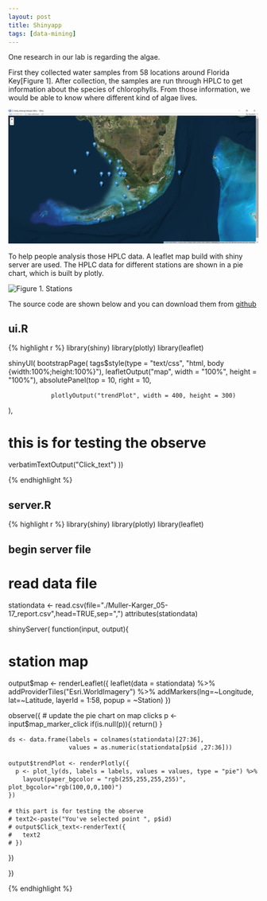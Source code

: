 ```yaml
---
layout: post
title: Shinyapp
tags: [data-mining]
---
```


One research in our lab is regarding the algae.

First they collected water samples from 58 locations around Florida Key[Figure 1].
After collection, the samples are run through HPLC to get
information about the species of chlorophylls. From those information, we would
be able to know where different kind of algae lives.

![Figure 1. Stations](/images/shinyapp-stations.PNG)

To help people analysis those HPLC data. A leaflet map build with shiny server
are used. The HPLC data for different stations are shown in a pie chart, which
is built by plotly.

![Figure 1. Stations](/images/shinyapp-pie.gif)


The source code are shown below and you can download them from
[github](https://github.com/asurinsaka/shiny_leaflet_plotly)

## ui.R
{% highlight r %}
library(shiny)
library(plotly)
library(leaflet)

shinyUI( bootstrapPage(
  tags$style(type = "text/css", "html, body {width:100%;height:100%}"),
  leafletOutput("map", width = "100%", height = "100%"),
  absolutePanel(top = 10, right = 10,

                plotlyOutput("trendPlot", width = 400, height = 300)
  ),
  # this is for testing the observe
  verbatimTextOutput("Click_text")
))

{% endhighlight  %}
## server.R

{% highlight r %}
library(shiny)
library(plotly)
library(leaflet)

## begin server file

# read data file
stationdata <- read.csv(file="./Muller-Karger_05-17_report.csv",head=TRUE,sep=",")
attributes(stationdata)




shinyServer( function(input, output){

  # station map
  output$map <- renderLeaflet({
    leaflet(data = stationdata) %>%
      addProviderTiles("Esri.WorldImagery") %>%
      addMarkers(lng=~Longitude, lat=~Latitude, layerId = 1:58, popup = ~Station)
  })



  observe({ # update the pie chart on map clicks
    p <- input$map_marker_click
    if(is.null(p)){
      return()
    }

    ds <- data.frame(labels = colnames(stationdata)[27:36],
                     values = as.numeric(stationdata[p$id ,27:36]))

    output$trendPlot <- renderPlotly({
      p <- plot_ly(ds, labels = labels, values = values, type = "pie") %>%
        layout(paper_bgcolor = "rgb(255,255,255,255)", plot_bgcolor="rgb(100,0,0,100)")
    })

    # this part is for testing the observe
    # text2<-paste("You've selected point ", p$id)
    # output$Click_text<-renderText({
    #   text2
    # })

  })


})

{% endhighlight  %}
